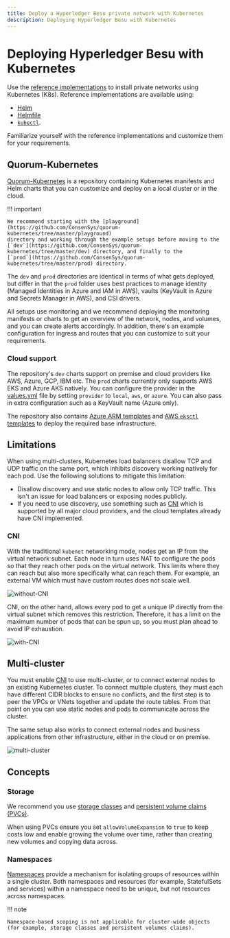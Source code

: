 ```yaml
---
title: Deploy a Hyperledger Besu private network with Kubernetes
description: Deploying Hyperledger Besu with Kubernetes
---
```


# Deploying Hyperledger Besu with Kubernetes

Use the [reference implementations](https://github.com/ConsenSys/besu-kubernetes) to install
private networks using Kubernetes (K8s). Reference implementations are available using:

* [Helm](https://github.com/ConsenSys/quorum-kubernetes/tree/master/dev)
* [Helmfile](https://github.com/roboll/helmfile)
* [`kubectl`](https://github.com/ConsenSys/besu-kubernetes/tree/master/playground/kubectl).

Familiarize yourself with the reference implementations and customize them for your requirements.

## Quorum-Kubernetes

[Quorum-Kubernetes](https://github.com/ConsenSys/quorum-Kubernetes) is a repository containing Kubernetes manifests and
Helm charts that you can customize and deploy on a local cluster or in the cloud.

!!! important

    We recommend starting with the [playground](https://github.com/ConsenSys/quorum-kubernetes/tree/master/playground)
    directory and working through the example setups before moving to the
    [`dev`](https://github.com/ConsenSys/quorum-kubernetes/tree/master/dev) directory, and finally to the
    [`prod`](https://github.com/ConsenSys/quorum-kubernetes/tree/master/prod) directory.

The `dev` and `prod` directories are identical in terms of what gets deployed, but differ in that the `prod` folder uses
best practices to manage identity (Managed Identities in Azure and IAM in AWS), vaults (KeyVault in Azure and Secrets
Manager in AWS), and CSI drivers.

All setups use monitoring and we recommend deploying the monitoring manifests or charts to get an overview of the
network, nodes, and volumes, and you can create alerts accordingly.
In addition, there's an example configuration for ingress and routes that you can customize to suit your requirements.

### Cloud support

The repository's `dev` charts support on premise and cloud providers like AWS, Azure, GCP, IBM etc. The `prod` charts
currently only supports AWS EKS and Azure AKS natively. You can configure the provider in
the [values.yml](https://github.com/ConsenSys/quorum-kubernetes/blob/master/dev/helm/values/genesis-goquorum.yml)
file by setting `provider` to `local`, `aws`, or `azure`.
You can also pass in extra configuration such as a KeyVault name (Azure only).

The repository also contains [Azure ARM templates](https://github.com/ConsenSys/quorum-kubernetes/tree/master/azure) and
[AWS `eksctl` templates](https://github.com/ConsenSys/quorum-kubernetes/tree/master/aws) to deploy the required base infrastructure.

## Limitations

When using multi-clusters, Kubernetes load balancers disallow TCP and UDP traffic on the same port, which inhibits
discovery working natively for each pod.
Use the following solutions to mitigate this limitation:

* Disallow discovery and use static nodes to allow only TCP traffic.
  This isn't an issue for load balancers or exposing nodes publicly.
* If you need to use discovery, use something such as [CNI](#CNI) which is supported by all major cloud providers, and
  the cloud templates already have CNI implemented.

### CNI

With the traditional `kubenet` networking mode, nodes get an IP from the virtual network subnet.
Each node in turn uses NAT to configure the pods so that they reach other pods on the virtual network.
This limits where they can reach but also more specifically what can reach them.
For example, an external VM which must have custom routes does not scale well.

![without-CNI](../../images/kubernetes-1.jpeg)

CNI, on the other hand, allows every pod to get a unique IP directly from the virtual subnet which removes this restriction.
Therefore, it has a limit on the maximum number of pods that can be spun up, so you must plan ahead to avoid IP exhaustion.

![with-CNI](../../images/kubernetes-2.jpeg)

## Multi-cluster

You must enable [CNI](#cni) to use multi-cluster, or to connect external nodes to an existing Kubernetes cluster.
To connect multiple clusters, they must each have different CIDR blocks to ensure no conflicts, and the first step is to
peer the VPCs or VNets together and update the route tables.
From that point on you can use static nodes and pods to communicate across the cluster.

The same setup also works to connect external nodes and business applications from other infrastructure, either in the
cloud or on premise.

![multi-cluster](../../images/kubernetes-3.png)

## Concepts

### Storage

We recommend you use [storage classes](https://kubernetes.io/docs/concepts/storage/storage-classes/) and
[persistent volume claims (PVCs)](https://kubernetes.io/docs/concepts/storage/persistent-volumes/#persistentvolumeclaims).

When using PVCs ensure you set `allowVolumeExpansion` to `true` to keep costs
low and enable growing the volume over time, rather than creating new volumes and copying data across.

### Namespaces

[Namespaces](https://kubernetes.io/docs/concepts/overview/working-with-objects/namespaces/) provide
a mechanism for isolating groups of resources within a single cluster. Both namespaces and
resources (for example, StatefulSets and services) within a namespace need to be unique, but not
resources across namespaces.

!!! note

    Namespace-based scoping is not applicable for cluster-wide objects (for example, storage classes and persistent volumes claims).
